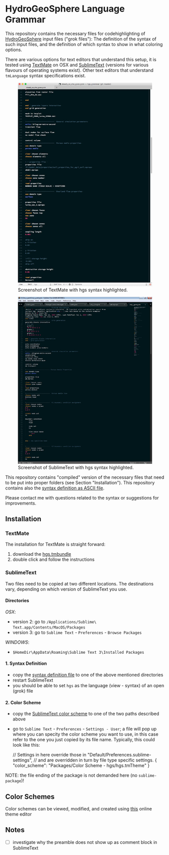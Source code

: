 # HydroGeoSphere Language Grammar

This repository contains the necessary files for codehighlighting of [HydroGeoSphere][hgs] input files ("grok files"): The definition of the syntax of such input files, and the definition of which syntax to show in what coloring options. 

There are various options for text editors that understand this setup, it is tested using [TextMate][TM] on OSX and [SublimeText][ST] (versions for various flavours of operating systems exist). Other text editors that understand `tmLanguage` syntax specifications exist.

<figure>
    <img src='./img/screenshot_TM.jpg' alt='Screenshot of TextMate with hgs syntax highlighted.' />
    <figcaption>Screenshot of TextMate with hgs syntax highlighted.</figcaption>
</figure>

<figure>
    <img src='./img/screenshot_ST.jpg' alt='Screenshot of SublimeText with hgs syntax highlighted.' />
    <figcaption>Screenshot of SublimeText with hgs syntax highlighted.</figcaption>
</figure>

This repository contains "compiled" version of the necessary files that need to be put into proper folders (see Section "Installation"). This repository contains also the [syntax definition as ASCII file][syntax_def_ascii].

Please contact me with questions related to the syntax or suggestions for improvements.

## Installation

### TextMate

The installation for TextMate is straight forward:

1. download the [hgs.tmbundle][hgs.tmbundle]
2. double click and follow the instructions

### SublimeText 
Two files need to be copied at two different locations. The destinations vary, depending on which version of SublimeText you use.

#### Directories

_OSX_:

- version 2: go to `/Applications/Sublime\ Text.app/Contents/MacOS/Packages`
- version 3: go to `Sublime Text` - `Preferences` - `Browse Packages`

_WINDOWS_:

- `$HomeDir\AppData\Roaming\Sublime Text 3\Installed Packages`


#### 1. Syntax Definition

- copy the [syntax definition file][ST_syntax] to one of the above mentioned directories
- restart SublimeText
- you should be able to set `hgs` as the language (view - syntax) of an open (grok) file


#### 2. Color Scheme

- copy the [SublimeText color scheme][ST_color_scheme] to one of the two paths described above
- go to `Sublime Text` - `Preferences` - `Settings - User`; a file will pop up where you can specity the color scheme you want to use, in this case refer to the one you just copied by its file name. Typically, this could look like this:

    // Settings in here override those in "Default/Preferences.sublime-settings",
    // and are overridden in turn by file type specific settings.
    {
    	"color_scheme": "Packages/Color Scheme - hgs/hgs.tmTheme"
    }

NOTE: the file ending of the package is not demanded here (no `sublime-package`)!


## Color Schemes
Color schemes can be viewed, modified, and created using [this][online_themes] online theme editor

## Notes

- [ ] investigate why the preamble does not show up as comment block in SublimeText



[hgs]: http://www.aquanty.com/hydrogeosphere/
[TM]: http://macromates.com/
[ST]: http://www.sublimetext.com
[online_themes]: http://tmtheme-editor.herokuapp.com
[ST3_zip]:http://stackoverflow.com/questions/20385550/syntax-highlight-tmlanguage-in-sublime-text-3-for-packages/29566977#29566977
[syntax_def_ascii]: ./packages/tm_hgs_language.grammar
[hgs.tmbundle]: ./packages/hgs.tmbundle
[ST_color_scheme]: ./packages/Color%20Scheme%20-%20hgs.sublime-package
[ST_syntax]: ./packages/hgs.sublime-package
